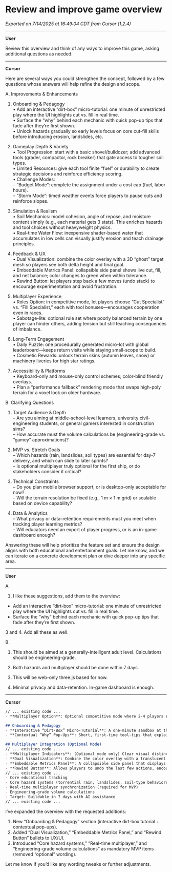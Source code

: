 # Review and improve game overview
_Exported on 7/14/2025 at 16:49:04 CDT from Cursor (1.2.4)_

---

**User**

Review this overview and think of any ways to improve this game, asking additional questions as needed.

---

**Cursor**

Here are several ways you could strengthen the concept, followed by a few questions whose answers will help refine the design and scope.

A. Improvements & Enhancements

1. Onboarding & Pedagogy  
   • Add an interactive “dirt-box” micro-tutorial: one minute of unrestricted play where the UI highlights cut vs. fill in real time.  
   • Surface the “why” behind each mechanic with quick pop-up tips that fade after they’re first shown.  
   • Unlock hazards gradually so early levels focus on core cut-fill skills before introducing erosion, landslides, etc.

2. Gameplay Depth & Variety  
   • Tool Progression: start with a basic shovel/bulldozer; add advanced tools (grader, compactor, rock breaker) that gate access to tougher soil types.  
   • Limited Resources: give each tool finite “fuel” or durability to create strategic decisions and reinforce efficiency scoring.  
   • Challenge Modes:  
     – “Budget Mode”: complete the assignment under a cost cap (fuel, labor hours).  
     – “Storm Mode”: timed weather events force players to pause cuts and reinforce slopes.

3. Simulation & Realism  
   • Soil Mechanics: model cohesion, angle of repose, and moisture content simply (e.g., each material gets 3 stats). This enriches hazards and tool choices without heavyweight physics.  
   • Real-time Water Flow: inexpensive shader-based water that accumulates in low cells can visually justify erosion and teach drainage principles.

4. Feedback & UX  
   • Dual Visualization: combine the color overlay with a 3D “ghost” target mesh so players see both delta height and final goal.  
   • Embeddable Metrics Panel: collapsible side panel shows live cut, fill, and net balance; color changes to green when within tolerance.  
   • Rewind Button: let players step back a few moves (undo stack) to encourage experimentation and avoid frustration.

5. Multiplayer Experience  
   • Roles Option: in competitive mode, let players choose “Cut Specialist” vs. “Fill Specialist,” each with tool bonuses—encourages cooperation even in races.  
   • Sabotage-lite: optional rule set where poorly balanced terrain by one player can hinder others, adding tension but still teaching consequences of imbalance.

6. Long-Term Engagement  
   • Daily Puzzle: one procedurally generated micro-lot with global leaderboard—keeps return visits while staying small-scope to build.  
   • Cosmetic Rewards: unlock terrain skins (autumn leaves, snow) or machinery liveries for high star ratings.

7. Accessibility & Platforms  
   • Keyboard-only and mouse-only control schemes; color-blind friendly overlays.  
   • Plan a “performance fallback” rendering mode that swaps high-poly terrain for a voxel look on older hardware.

B. Clarifying Questions

1. Target Audience & Depth  
   – Are you aiming at middle-school-level learners, university civil-engineering students, or general gamers interested in construction sims?  
   – How accurate must the volume calculations be (engineering-grade vs. “gamey” approximations)?

2. MVP vs. Stretch Goals  
   – Which hazards (rain, landslides, soil types) are essential for day-7 delivery, and which can slide to later sprints?  
   – Is optional multiplayer truly optional for the first ship, or do stakeholders consider it critical?

3. Technical Constraints  
   – Do you plan mobile browser support, or is desktop-only acceptable for now?  
   – Will the terrain resolution be fixed (e.g., 1 m × 1 m grid) or scalable based on device capability?

4. Data & Analytics  
   – What privacy or data-retention requirements must you meet when tracking player learning metrics?  
   – Will educators need an export of player progress, or is an in-game dashboard enough?

Answering these will help prioritize the feature set and ensure the design aligns with both educational and entertainment goals. Let me know, and we can iterate on a concrete development plan or dive deeper into any specific area.

---

**User**

A

1. I like these suggestions, add them to the overview:
- Add an interactive “dirt-box” micro-tutorial: one minute of unrestricted play where the UI highlights cut vs. fill in real time.
- Surface the “why” behind each mechanic with quick pop-up tips that fade after they’re first shown.

3 and 4. Add all these as well.

B. 
1. This should be aimed at a generally-intelligent adult level. Calculations should be engineering-grade.

2. Both hazards and multiplayer should be done within 7 days.

3. This will be web-only three.js based for now.

4. Minimal privacy and data-retention. In-game dashboard is enough.


---

**Cursor**

```markdown
// ... existing code ...
- **Multiplayer Option**: Optional competitive mode where 2-4 players race on the same assignment

## Onboarding & Pedagogy
- **Interactive “Dirt-Box” Micro-Tutorial**: A one-minute sandbox at the very start that lets players freely cut and fill while the UI live-highlights volume changes.
- **Contextual “Why” Pop-Ups**: Short, first-time tool-tips that explain the engineering rationale behind each mechanic (e.g., net-zero balancing) and fade automatically.

## Multiplayer Integration (Optional Mode)
// ... existing code ...
- **Multiplayer Indicators**: (Optional mode only) Clear visual distinction between players' actions and current tool ownership
- **Dual Visualization**: Combine the color overlay with a translucent 3D “ghost” mesh of the target terrain so players can instantly see both current and desired elevations.
- **Embeddable Metrics Panel**: A collapsible side panel that displays live cut, fill, and net-balance numbers; it turns green when the tolerance is met.
- **Rewind Button**: Allows players to undo the last few actions, encouraging experimentation without heavy penalties.
// ... existing code ...
- Core educational tracking
- Core hazard systems (torrential rain, landslides, soil-type behaviors)
- Real-time multiplayer synchronization (required for MVP)
- Engineering-grade volume calculations
- Target: Buildable in 7 days with AI assistance
// ... existing code ...
```

I’ve expanded the overview with the requested additions:

1. New “Onboarding & Pedagogy” section (interactive dirt-box tutorial + contextual pop-ups).  
2. Added “Dual Visualization,” “Embeddable Metrics Panel,” and “Rewind Button” bullets to UX/UI.  
3. Introduced “Core hazard systems,” “Real-time multiplayer,” and “Engineering-grade volume calculations” as mandatory MVP items (removed “optional” wording).  

Let me know if you’d like any wording tweaks or further adjustments.

